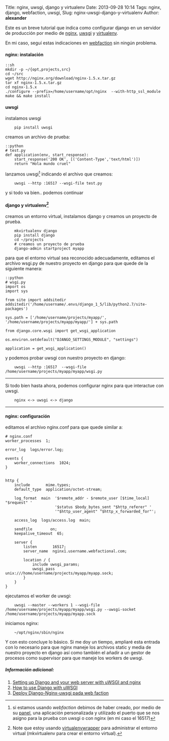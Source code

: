 Title: nginx, uwsgi, django y virtualenv
Date: 2013-09-28 10:14
Tags: nginx, django, webfaction, uwsgi,
Slug: nginx-uwsgi-django-y-virtualenv
Author: __alexander__

Este es un breve tutorial que indica como configurar django en un servidor de producción por medio de [nginx][nginx], [uwsgi][uwsgi] y [virtualenv][virtualenv].

En mi caso, seguí estas indicaciones en [webfaction][webfaction] sin ningún problema.

#### nginx: instalación

~~~
::sh
mkdir -p ~/{opt,projects,src}
cd ~/src
wget http://nginx.org/download/nginx-1.5.x.tar.gz
tar xf nginx-1.5.x.tar.gz
cd nginx-1.5.x
./configure --prefix=/home/username/opt/nginx  --with-http_ssl_module
make && make install
~~~


#### uwsgi

instalamos uwsgi

        pip install uwsgi

creamos un archivo de prueba:

~~~
::python
# test.py
def application(env, start_response):
    start_response('200 OK', [('Content-Type','text/html')])
    return "Hola mundo cruel"
~~~

lanzamos uwsgi[^2] indicando el archivo que creamos:

        uwsgi --http :16517 --wsgi-file test.py

y si todo va bien.. podemos continuar


#### django y virtualenv[^1]

creamos un entorno virtual, instalamos django y creamos un proyecto de prueba.

        mkvirtualenv django
        pip install django
        cd ~/projects
        # creamos un proyecto de prueba
        django-admin startproject myapp

para que el entorno virtual sea reconocido adecuadamente, editamos el archivo wsgi.py de nuestro proyecto en django para que quede de la siguiente manera:

~~~
::python
# wsgi.py
import os
import sys

from site import addsitedir
addsitedir('/home/username/.envs/django_1_5/lib/python2.7/site-packages')

sys.path = ['/home/username/projects/myapp/',
'/home/username/projects/myapp/myapp/'] + sys.path

from django.core.wsgi import get_wsgi_application

os.environ.setdefault("DJANGO_SETTINGS_MODULE", "settings")

application = get_wsgi_application()
~~~

y podemos probar uwsgi con nuestro proyecto en django:

        uwsgi --http :16517  --wsgi-file /home/username/projects/myapp/myapp/wsgi.py

---

Si todo bien hasta ahora, podemos configurar nginx para que interactue con uwsgi.

        nginx <-> uwsgi <-> django



---

#### nginx: configuración
editamos el archivo nginx.conf para que quede similar a:

~~~
# nginx.conf
worker_processes  1;

error_log  logs/error.log;

events {
    worker_connections  1024;
}


http {
    include       mime.types;
    default_type  application/octet-stream;

    log_format  main  '$remote_addr - $remote_user [$time_local] "$request" '
                      '$status $body_bytes_sent "$http_referer" '
                      '"$http_user_agent" "$http_x_forwarded_for"';

    access_log  logs/access.log  main;

    sendfile        on;
    keepalive_timeout  65;

    server {
        listen       16517;
        server_name  nginx1.username.webfactional.com;

        location / {
            include uwsgi_params;
            uwsgi_pass unix:///home/username/projects/myapp/myapp.sock;
        }
    }
}
~~~

ejecutamos el worker de uwsgi:

        uwsgi --master --workers 1 --wsgi-file /home/username/projects/myapp/myapp/wsgi.py --uwsgi-socket /home/username/projects/myapp/myapp.sock

iniciamos nginx:

        ~/opt/nginx/sbin/nginx

Y con esto concluye lo básico. Si me doy un tiempo, ampliaré esta entrada con lo necesario para que nginx maneje los archivos static y media de nuestro proyecto en django así como también el añadir a un gestor de procesos como supervisor para que maneje los workers de uwsgi.

##### Información adicional:

1. [Setting up Django and your web server with uWSGI and nginx][nginx-uwsgi-django]
2. [How to use Django with uWSGI][django-uwsgi]
3. [Deploy Django-Nginx-uwsgi pada web faction][webfaction-nginx-uwsgi-django]


[^1]: Note que estoy usando [virtualenvwrapper][virtualenvwrapper] para administrar el entorno virtual (mkvirtualenv para crear el entorno virtual).

[^2]: si estamos usando *webfaction* debimos de haber creado, por medio de su [panel][webfaction-apps], una aplicación personalizada y utilizado el puerto que se nos asigno para la prueba con uwsgi o con nginx (en mi caso el 16517)


[nginx]: http://nginx.org/
[uwsgi]: http://projects.unbit.it/uwsgi/
[virtualenv]: https://pypi.python.org/pypi/virtualenv
[webfaction]: https://www.webfaction.com/
[virtualenvwrapper]: http://virtualenvwrapper.readthedocs.org/en/latest/
[webfaction-apps]: https://my.webfaction.com/applications
[nginx-uwsgi-django]: https://uwsgi.readthedocs.org/en/latest/tutorials/Django_and_nginx.html
[django-uwsgi]: https://docs.djangoproject.com/en/dev/howto/deployment/wsgi/uwsgi/
[webfaction-nginx-uwsgi-django]:https://gist.github.com/widoyo/4406049